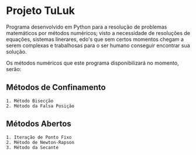 # Projeto TuLuk

Programa desenvolvido em Python para a resolução de problemas matemáticos por métodos numéricos; visto a necessidade de resoluções de equações,
sistemas linerares, edo's que sem certos momentos chegam a serem complexas e trabalhosas para o ser humano conseguir encontrar sua solução.

Os métodos numéricos que este programa disponibilizará no momento, serão:

## Métodos de Confinamento
    1. Método Bisecção
    2. Método da Falsa Posição

## Métodos Abertos
    1. Iteração de Ponto Fixo
    2. Método de Newton-Rapson
    3. Método da Secante
    
    
